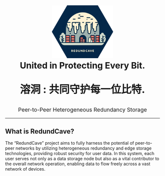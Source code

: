 <h1 align="center">
  <br>
  <img src="./RedundCave.png" alt="RedundCave logo" title="RedundCave logo" width="200"></a>
  <br>
  United in Protecting Every Bit.
  <br>
  <p align="center" style="font-size: 2.1rem;">溶洞 : 共同守护每一位比特.</p>
</h1>

<p align="center" style="font-size: 1.1rem;">Peer-to-Peer Heterogeneous Redundancy Storage</p>


<hr />

## What is RedundCave?

The “RedundCave” project aims to fully harness the potential of peer-to-peer networks by utilizing heterogeneous redundancy and edge storage technologies, providing robust security for user data. In this system, each user serves not only as a data storage node but also as a vital contributor to the overall network operation, enabling data to flow freely across a vast network of devices.
